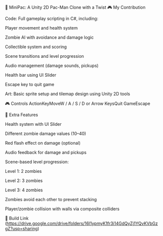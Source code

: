 🧟 MiniPac: A Unity 2D Pac-Man Clone with a Twist
🎮 My Contribution


Code: Full gameplay scripting in C#, including:


Player movement and health system


Zombie AI with avoidance and damage logic


Collectible system and scoring


Scene transitions and level progression


Audio management (damage sounds, pickups)


Health bar using UI Slider


Escape key to quit game




Art: Basic sprite setup and tilemap design using Unity 2D tools



🎮 Controls
ActionKeyMoveW / A / S / D or Arrow KeysQuit GameEscape

🌟 Extra Features


Health system with UI Slider


Different zombie damage values (10–40)


Red flash effect on damage (optional)


Audio feedback for damage and pickups


Scene-based level progression:


Level 1: 2 zombies


Level 2: 3 zombies


Level 3: 4 zombies




Zombies avoid each other to prevent stacking


Player/zombie collision with walls via composite colliders



🔗 Build Link (https://drive.google.com/drive/folders/16l1ypmyK1fr3i14GdQyZj1YQvKVbGzgZ?usp=sharing)
